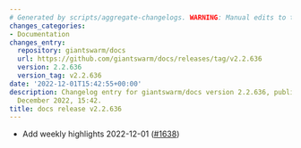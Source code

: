 ```yaml
---
# Generated by scripts/aggregate-changelogs. WARNING: Manual edits to this files will be overwritten.
changes_categories:
- Documentation
changes_entry:
  repository: giantswarm/docs
  url: https://github.com/giantswarm/docs/releases/tag/v2.2.636
  version: 2.2.636
  version_tag: v2.2.636
date: '2022-12-01T15:42:55+00:00'
description: Changelog entry for giantswarm/docs version 2.2.636, published on 01
  December 2022, 15:42.
title: docs release v2.2.636
---
```


- Add weekly highlights 2022-12-01 ([#1638](https://github.com/giantswarm/docs/pull/1638))
